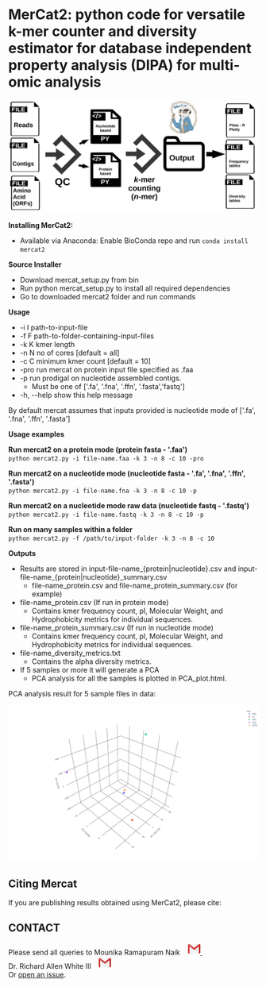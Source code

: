 MerCat2: python code for versatile k-mer counter and diversity estimator for database independent property analysis (DIPA) for multi-omic analysis
================================================

![GitHub Logo](doc/mercat_workflow.jpg)

  
**Installing MerCat2:** 
 - Available via Anaconda: Enable BioConda repo and run `conda install mercat2`  <br/>

**Source Installer**
 - Download mercat_setup.py from bin  <br/>
 - Run python mercat_setup.py to install all required dependencies  <br/>
 - Go to downloaded mercat2 folder and run commands <br/>

**Usage** <br/>
 - -i I path-to-input-file <br/>
 - -f F path-to-folder-containing-input-files <br/>
 - -k K kmer length<br/>
 - -n N no of cores [default = all]<br/>
 - -c C minimum kmer count [default = 10]<br/>
 - -pro run mercat on protein input file specified as .faa<br/>
 - -p run prodigal on nucleotide assembled contigs. 
    - Must be one of ['.fa', '.fna', '.ffn', '.fasta','fastq']<br/>
 - -h, --help show this help message<br/>

By default mercat assumes that inputs provided is nucleotide mode of ['.fa', '.fna', '.ffn', '.fasta'] <br/>

**Usage examples**

****Run mercat2 on a protein mode (protein fasta - '.faa')****</br>
`python mercat2.py -i file-name.faa -k 3 -n 8 -c 10 -pro`</br>

****Run mercat2 on a nucleotide mode (nucleotide fasta - '.fa', '.fna', '.ffn', '.fasta')****</br>
`python mercat2.py -i file-name.fna -k 3 -n 8 -c 10 -p` </br>

****Run mercat2 on a nucleotide mode raw data (nucleotide fastq - '.fastq')****</br>
`python mercat2.py -i file-name.fastq -k 3 -n 8 -c 10 -p` </br>

****Run on many samples within a folder****</br>
`python mercat2.py -f /path/to/input-folder -k 3 -n 8 -c 10`</br>

**Outputs**
- Results are stored in input-file-name_{protein|nucleotide}.csv and input-file-name_{protein|nucleotide}_summary.csv </br>
   -  file-name_protein.csv and file-name_protein_summary.csv (for example) </br>
- file-name_protein.csv (If run in protein mode)</br>
   -  Contains kmer frequency count, pI, Molecular Weight, and Hydrophobicity metrics for individual sequences.</br>
- file-name_protein_summary.csv (If run in nucleotide mode)</br>
   -  Contains kmer frequency count, pI, Molecular Weight, and Hydrophobicity metrics for individual sequences.</br>
- file-name_diversity_metrics.txt </br>
   -  Contains the alpha diversity metrics.</br>
- If 5 samples or more it will generate a PCA </br>
   -  PCA analysis for all the samples is plotted in PCA_plot.html.</br>

PCA analysis result for 5 sample files in data:

 ![GitHub Logo](doc/PCA.png)
  
Citing Mercat
-------------
If you are publishing results obtained using MerCat2, please cite:


CONTACT
-------

Please send all queries to Mounika Ramapuram Naik &nbsp;&nbsp;      <a href="mailto:mramapur@uncc.edu?"><img src="doc/gmail.png" style="width:25px;height:25px"/>    </a> &nbsp; &nbsp;  <br /> 
Dr. Richard Allen White III &nbsp;&nbsp;   <a href="mailto:rwhit101@uncc.edu?"><img src="doc/gmail.png" style="width:25px;height:25px"/>      </a>
 <br />
Or [open an issue](https://github.com/raw-lab/mercat2/issues).


